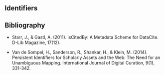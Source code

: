 ## Identifiers



## Bibliography

- Starr, J., & Gastl, A. (2011). isCitedBy: A Metadata Scheme for DataCite. D-Lib Magazine, 17(12).

- Van de Sompel, H., Sanderson, R., Shankar, H., & Klein, M. (2014). Persistent Identifiers for Scholarly Assets and the Web: The Need for an Unambiguous Mapping. International Journal of Digital Curation, 9(1), 331-342.


